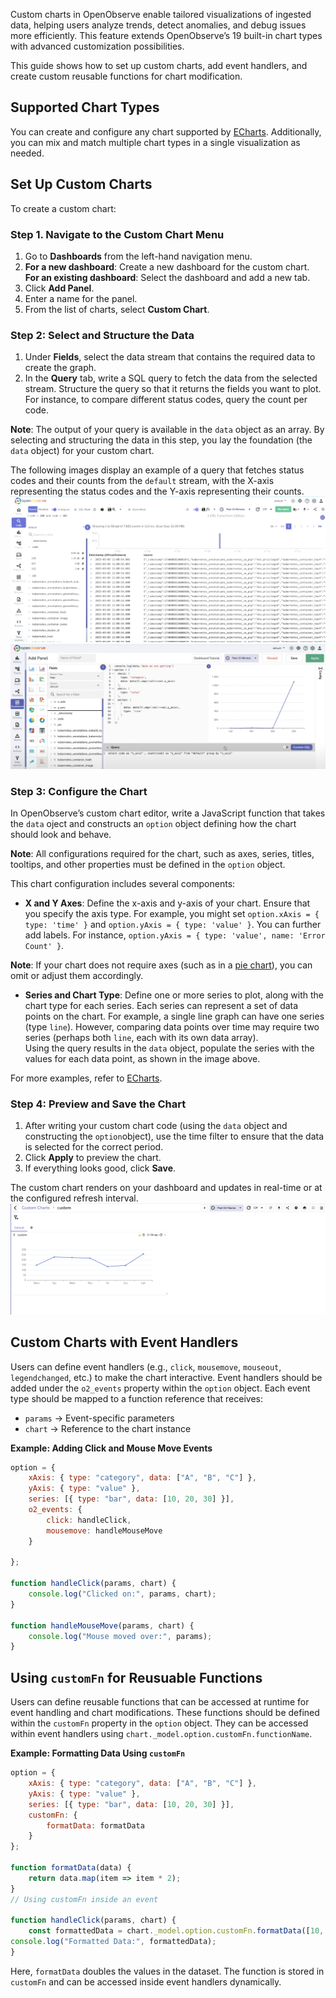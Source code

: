 Custom charts in OpenObserve enable tailored visualizations of ingested data, helping users analyze trends, detect anomalies, and debug issues more efficiently. This feature extends OpenObserve’s 19 built-in chart types with advanced customization possibilities.

This guide shows how to set up custom charts, add event handlers, and create custom reusable functions for chart modification.

## Supported Chart Types

You can create and configure any chart supported by [ECharts](https://echarts.apache.org/examples/en/index.html). Additionally, you can mix and match multiple chart types in a single visualization as needed.

## Set Up Custom Charts

To create a custom chart:

### Step 1. Navigate to the Custom Chart Menu

1. Go to **Dashboards** from the left-hand navigation menu.
2. **For a new dashboard**: Create a new dashboard for the custom chart.<br>**For an existing dashboard**: Select the dashboard and add a new tab.
3. Click **Add Panel**.
4. Enter a name for the panel.
5. From the list of charts, select **Custom Chart**.

### Step 2: Select and Structure the Data

1. Under **Fields**, select the data stream that contains the required data to create the graph.
2. In the **Query** tab, write a SQL query to fetch the data from the selected stream. Structure the query so that it returns the fields you want to plot. For instance, to compare different status codes, query the count per code.

**Note**: The output of your query is available in the `data` object as an array. By selecting and structuring the data in this step, you lay the foundation (the `data` object) for your custom chart.

The following images display an example of a query that fetches status codes and their counts from the `default` stream, with the X-axis representing the status codes and the Y-axis representing their counts.
![data for custom chart](../../images/customchart-example-data.png)
![custom chart](../../images/customchart-paneledit.png)

### Step 3: Configure the Chart

In OpenObserve’s custom chart editor, write a JavaScript function that takes the `data` oject and constructs an `option` object defining how the chart should look and behave​.

**Note**: All configurations required for the chart, such as axes, series, titles, tooltips, and other properties must be defined in the `option` object.

This chart configuration includes several components:

- **X and Y Axes**: Define the x-axis and y-axis of your chart. Ensure that you specify the axis type. For example, you might set `option.xAxis = { type: 'time' }` and `option.yAxis = { type: 'value' }`. You can further add labels. For instance, `option.yAxis = { type: 'value', name: 'Error Count' }`.

**Note**: If your chart does not require axes (such as in a [pie chart](https://echarts.apache.org/examples/en/index.html#chart-type-bar)), you can omit or adjust them accordingly.

- **Series and Chart Type**: Define one or more series to plot, along with the chart type for each series. Each series can represent a set of data points on the chart. For example, a single line graph can have one series (type `line`). However, comparing data points over time may require two series (perhaps both `line`, each with its own data array).<br>
Using the query results in the `data` object, populate the series with the values for each data point, as shown in the image above.

For more examples, refer to [ECharts](https://echarts.apache.org/examples/en/index.html).

### Step 4: Preview and Save the Chart

1. After writing your custom chart code (using the `data` object and constructing the `option`object), use the time filter to ensure that the data is selected for the correct period.
2. Click **Apply** to preview the chart. 
3. If everything looks good, click **Save**.

The custom chart renders on your dashboard and updates in real-time or at the configured refresh interval.
![save manage custom chart](../../images/customchart-save-manage.png)

## Custom Charts with Event Handlers

Users can define event handlers (e.g., `click`, `mousemove`, `mouseout`, `legendchanged`, etc.) to make the chart interactive. Event handlers should be added under the `o2_events` property within the `option` object. Each event type should be mapped to a function reference that receives:

- `params` → Event-specific parameters
- `chart` → Reference to the chart instance

**Example: Adding Click and Mouse Move Events**

```javascript linenums="1"
option = {
    xAxis: { type: "category", data: ["A", "B", "C"] },
    yAxis: { type: "value" },
    series: [{ type: "bar", data: [10, 20, 30] }],
    o2_events: {
        click: handleClick,
        mousemove: handleMouseMove
    }

};

function handleClick(params, chart) {
    console.log("Clicked on:", params, chart);
}

function handleMouseMove(params, chart) {
    console.log("Mouse moved over:", params);
}
```

## Using `customFn` for Reusuable Functions

Users can define reusable functions that can be accessed at runtime for event handling and chart modifications. These functions should be defined within the `customFn` property in the `option` object. They can be accessed within event handlers using `chart._model.option.customFn.functionName`.

**Example: Formatting Data Using `customFn`**

``` javascript linenums="1"
option = {
    xAxis: { type: "category", data: ["A", "B", "C"] },
    yAxis: { type: "value" },
    series: [{ type: "bar", data: [10, 20, 30] }],
    customFn: {
        formatData: formatData
    }
};

function formatData(data) {
    return data.map(item => item * 2);
}
// Using customFn inside an event

function handleClick(params, chart) {
    const formattedData = chart._model.option.customFn.formatData([10, 20, 30]);
console.log("Formatted Data:", formattedData);
}
```
Here, `formatData` doubles the values in the dataset. The function is stored in `customFn` and can be accessed inside event handlers dynamically.

